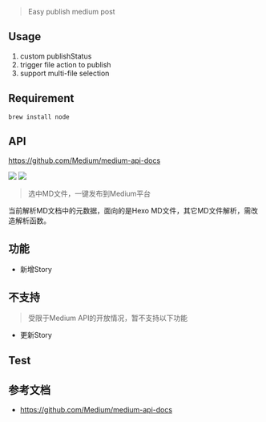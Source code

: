 > Easy publish medium post

## Usage
1. custom publishStatus
2. trigger file action to publish
3. support multi-file selection


## Requirement

```
brew install node
```

## API
https://github.com/Medium/medium-api-docs



![](https://img.shields.io/badge/version-v1.8-green?style=for-the-badge)
[![](https://img.shields.io/badge/download-click-blue?style=for-the-badge)](https://github.com/alanhe421/alfred-workflows/raw/master/medium-publisher/Medium%20Tools.alfredworkflow)




<!-- more -->
> 选中MD文件，一键发布到Medium平台

当前解析MD文档中的元数据，面向的是Hexo MD文件，其它MD文件解析，需改造解析函数。

## 功能
- 新增Story

## 不支持
> 受限于Medium API的开放情况，暂不支持以下功能

- 更新Story

## Test


## 参考文档
- https://github.com/Medium/medium-api-docs
